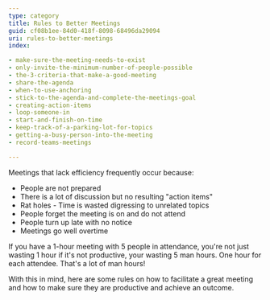```yaml
---
type: category
title: Rules to Better Meetings
guid: cf08b1ee-84d0-418f-8098-68496da29094
uri: rules-to-better-meetings
index:

- make-sure-the-meeting-needs-to-exist
- only-invite-the-minimum-number-of-people-possible
- the-3-criteria-that-make-a-good-meeting
- share-the-agenda
- when-to-use-anchoring
- stick-to-the-agenda-and-complete-the-meetings-goal
- creating-action-items
- loop-someone-in
- start-and-finish-on-time 
- keep-track-of-a-parking-lot-for-topics
- getting-a-busy-person-into-the-meeting
- record-teams-meetings

---
```


Meetings that lack efficiency frequently occur because:

- People are not prepared  
- There is a lot of discussion but no resulting "action items"  
- Rat holes - Time is wasted digressing to unrelated topics  
- People forget the meeting is on and do not attend  
- People turn up late with no notice  
- Meetings go well overtime  

If you have a 1-hour meeting with 5 people in attendance, you're not just wasting 1 hour if it's not productive, your wasting 5 man hours. One hour for each attendee. That's a lot of man hours!

With this in mind, here are some rules on how to facilitate a great meeting and how to make sure they are productive and achieve an outcome.
